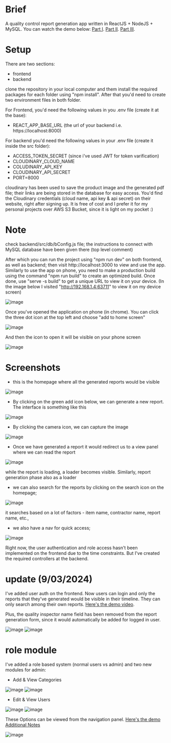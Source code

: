 # Brief

A quality control report generation app written in ReactJS + NodeJS + MySQL.
You can watch the demo below:
[Part I](https://drive.google.com/file/d/18RFKHFKM0Q8rGWeyn8TVxnI90V8JlBt3/view).
[Part II](https://drive.google.com/file/d/1cpEXjej8XPt374YOVtDDAH9izu50KgwC/view).
[Part III](https://drive.google.com/file/d/1iW082lBG-T6NfJIiSkvy6JfC1-u87iP_/view).

# Setup
There are two sections:
- frontend
- backend

clone the repository in your local computer and them install the required packages for each folder using "npm install".
After that you'd need to create two environment files in both folder.

For Frontend, you'd need the following values in you .env file (create it at the base):
- REACT_APP_BASE_URL (the url of your backend i.e. https://localhost:8000)

For backend you'd need the following values in your .env file (create it inside the src folder):
- ACCESS_TOKEN_SECRET (since i've used JWT for token varification)
- CLOUDINARY_CLOUD_NAME
- COLUDINARY_API_KEY
- CLOUDINARY_API_SECRET
- PORT=8000

cloudinary has been used to save the product image and the generated pdf file; their links are being stored in the database for easy access. You'd find the Cloudinary credentials (cloud name, api key & api secret) on their website, right after signing up. It is free of cost and I prefer it for my personal projects over AWS S3 Bucket, since it is light on my pocket :)

# Note
check backend/src/db/bConfig.js file; the instructions to connect with MySQL database have been given there (top level comment)

After which you can run the project using "npm run dev" on both frontend, as well as backend; then visit http://localhost:3000 to view and use the app. Similarly to use the app on phone, you need to make a production build using the command "npm run build" to create an optimized build. Once done, use "serve -s build" to get a unique URL to view it on your device. (In the image below I visited "http://192.168.1.4:63711" to view it on my device screen)

![image](https://github.com/codewithmero/quality-analist/assets/20500860/1a172d9b-247f-4cbd-a68d-c17ecfd3a62a)


Once you've opened the application on phone (in chrome). You can click the three dot icon at the top left and choose "add to home screen"

![image](https://github.com/codewithmero/quality-analist/assets/20500860/45f25c62-fcf7-401d-92cf-eaff2f0cb11f)

And then the icon to open it will be visible on your phone screen

![image](https://github.com/codewithmero/quality-analist/assets/20500860/cf088aa5-52c5-4e2d-830a-c571f3fc3723)


 
# Screenshots
- this is the homepage where all the generated reports would be visible

![image](https://github.com/codewithmero/quality-analist/assets/20500860/dddcfb02-32ee-49f9-bc38-d3a2aa840c50)

- By clicking on the green add icon below, we can generate a new report. The interface is something like this

![image](https://github.com/codewithmero/quality-analist/assets/20500860/856d7e33-abd4-453e-801a-3057c826ab1a)

- By clicking the camera icon, we can capture the image

![image](https://github.com/codewithmero/quality-analist/assets/20500860/895158a5-7554-4bf6-963d-498a11ffa729)

- Once we have generated a report it would redirect us to a view panel where we can read the report

![image](https://github.com/codewithmero/quality-analist/assets/20500860/5a78981f-b737-4249-9890-a372d56f34ec)

while the report is loading, a loader becomes visible. Similarly, report generation phase also as a loader

- we can also search for the reports by clicking on the search icon on the homepage;

![image](https://github.com/codewithmero/quality-analist/assets/20500860/e93f1a03-8c70-4c7d-9f26-2996a7d22385)

it searches based on a lot of factors - item name, contractor name, report name, etc.,

- we also have a nav for quick access;

![image](https://github.com/codewithmero/quality-analist/assets/20500860/c39c411f-5fa1-4c64-bb62-de33761596ee)

Right now, the user authentication and role access hasn't been implemented on the frontend due to the time constraints. But I've created the required controllers at the backend.

# update (9/03/2024)
I've added user auth on the frontend. Now users can login and only the reports that they've generated would be visible in their timeline. They can only search among their own reports. [Here's the demo video](https://drive.google.com/file/d/1E06XBSWFpwdC0fT02NeFu0f2A_7U-TYA/view).

Plus, the quality inspector name field has been removed from the report generation form, since it would automatically be added for logged in user.

![image](https://github.com/codewithmero/quality-analist/assets/20500860/1e134b30-ce3c-42b2-8c5b-4b9c87dda4c1)
![image](https://github.com/codewithmero/quality-analist/assets/20500860/6914d403-9207-4b98-9632-dc7977fecb28)


# role module
I've added a role based system (normal users vs admin) and two new modules for admin:
- Add & View Categories

![image](https://github.com/codewithmero/quality-analist/assets/20500860/f1e980d6-fa94-480a-b945-6fec8bfac63f)
![image](https://github.com/codewithmero/quality-analist/assets/20500860/fa78c30e-9cad-4091-a850-d4c9b6dd3ff1)




- Edit & View Users

![image](https://github.com/codewithmero/quality-analist/assets/20500860/47d3575c-b7d8-43cd-b9f4-01d88cd80645)
![image](https://github.com/codewithmero/quality-analist/assets/20500860/009e376f-8cbc-44c9-98f2-86a4ab9cd651)


These Options can be viewed from the navigation panel. [Here's the demo](https://drive.google.com/file/d/1fa8maM23VlHQszTuoGc_rAszlkcaiFTS/view)
[Additional Notes](https://drive.google.com/file/d/1tFKFacUjcX5tTpHLzpGL9OrCUtEVbHGw/view)

![image](https://github.com/codewithmero/quality-analist/assets/20500860/69edcc82-414b-4c75-8462-c61d09732751)


